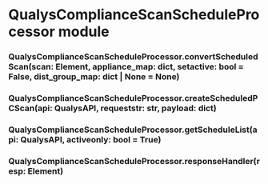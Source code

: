 # QualysComplianceScanScheduleProcessor module

### QualysComplianceScanScheduleProcessor.convertScheduledScan(scan: Element, appliance_map: dict, setactive: bool = False, dist_group_map: dict | None = None)

### QualysComplianceScanScheduleProcessor.createScheduledPCScan(api: QualysAPI, requeststr: str, payload: dict)

### QualysComplianceScanScheduleProcessor.getScheduleList(api: QualysAPI, activeonly: bool = True)

### QualysComplianceScanScheduleProcessor.responseHandler(resp: Element)
